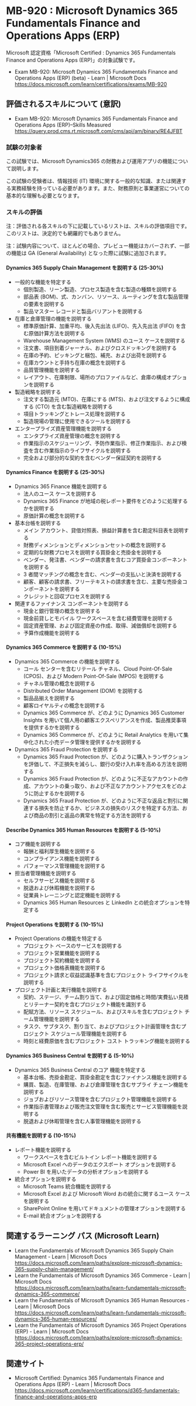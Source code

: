 # MB-920 : Microsoft Dynamics 365 Fundamentals Finance and Operations Apps (ERP)
Microsoft 認定資格「Microsoft Certified : Dynamics 365 Fundamentals Finance and Operations Apps (ERP)」の対象試験です。
- Exam MB-920: Microsoft Dynamics 365 Fundamentals Finance and Operations Apps (ERP) (beta) - Learn | Microsoft Docs  
https://docs.microsoft.com/learn/certifications/exams/MB-920

## 評価されるスキルについて (意訳)
- Exam MB-920: Microsoft Dynamics 365 Fundamentals Finance and Operations Apps (ERP)–Skills Measured  
https://query.prod.cms.rt.microsoft.com/cms/api/am/binary/RE4JFBT

### 試験の対象者
この試験では、Microsoft Dynamics365 の財務および運用アプリの機能について説明します。

この試験の受験者は、情報技術 (IT) 環境に関する一般的な知識、または関連する実務経験を持っている必要があります。また、財務原則と事業運営についての基本的な理解も必要となります。

### スキルの評価
注：評価される各スキルの下に記載しているリストは、スキルの評価項目です。このリストは、決定的でも網羅的でもありません。

注：試験内容について、ほとんどの場合、プレビュー機能はカバーされず、一部の機能は GA (General Availability) となった際に試験に追加されます。

#### Dynamics 365 Supply Chain Management を説明する (25-30%)
- 一般的な機能を特定する
  - 個別製造、リーン製造、プロセス製造を含む製造の種類を説明する
  - 部品表 (BOM)、式、カンバン、リソース、ルーティングを含む製品管理の要素を説明する
  - 製品マスター レコードと製品バリアントを説明する
- 在庫と倉庫管理の機能を説明する
  - 標準原価計算、加重平均、後入先出法 (LIFO)、先入先出法 (FIFO) を含む原価計算方法を説明する
  - Warehouse Management System (WMS) のユース ケースを説明する
  - 注文書、項目到着ジャーナル、およびクロスドッキングを説明する
  - 在庫の予約、ピッキングと梱包、補充、および出荷を説明する
  - 在庫カウントと手持ち在庫の概念を説明する
  - 品質管理機能を説明する
  - レイアウト、在庫制限、場所のプロファイルなど、倉庫の構成オプションを説明する
- 製造戦略を説明する
  - 注文する製造元 (MTO)、在庫にする (MTS)、および注文するように構成する (CTO) を含む製造戦略を説明する
  - 項目トラッキングとトレース処理を説明する
  - 製造現場の管理に使用できるツールを説明する
- エンタープライズ資産管理機能を説明する
  - エンタプライズ資産管理の概念を説明する
  - 作業指示のスケジューリング、予防作業指示、修正作業指示、および検査を含む作業指示のライフサイクルを説明する
  - 完全および部分的な契約を含むベンダー保証契約を説明する
#### Dynamics Finance を説明する (25-30%)
- Dynamics 365 Finance 機能を説明する
  - 法人のユース ケースを説明する
  - Dynamics 365 Finance が地域の税レポート要件をどのように処理するかを説明する
  - 原価計算の概念を説明する
- 基本台帳を説明する
  - メイン アカウント、貸借対照表、損益計算書を含む勘定科目表を説明する
  - 財務ディメンションとディメンションセットの概念を説明する
  - 定期的な財務プロセスを説明する買掛金と売掛金を説明する
  - ベンダー、発注書、ベンダーの請求書を含むコア買掛金コンポーネントを説明する
  - 3 者間マッチングの概念を含む、ベンダーの支払いと決済を説明する
  - 顧客、顧客の請求書、フリーテキストの請求書を含む、主要な売掛金コンポーネントを説明する
  - クレジットと回収プロセスを説明する
- 関連するファイナンス コンポーネントを説明する
  - 現金と銀行管理の概念を説明する
  - 現金前貸しとモバイル ワークスペースを含む経費管理を説明する
  - 固定資産管理、および固定資産の作成、取得、減価償却を説明する
  - 予算作成機能を説明する
#### Dynamics 365 Commerce を説明する (10-15%)
- Dynamics 365 Commerce の機能を説明する
  - コール センターを含むリテール チャネル、Cloud Point-Of-Sale (CPOS)、および Modern Point-Of-Sale (MPOS) を説明する
  - チャネル管理の概念を説明する
  - Distributed Order Management (DOM) を説明する
  - 製品品揃えを説明する
  - 顧客ロイヤルティの概念を説明する
  - Dynamics 365 Commerce が、どのように Dynamics 365 Customer Insights を用いて個人用の顧客エクスペリアンスを作成、製品推奨事項を提供するかを説明する
  - Dynamics 365 Commerce が、どのように Retail Analytics を用いて集中化された小売データ管理を提供するかを説明する
- Dynamics 365 Fraud Protection を説明する
  - Dynamics 365 Fraud Protection が、どのように購入トランザクションを評価して、不正損失を減らし、銀行の受け入れ率を高める方法を説明する
  - Dynamics 365 Fraud Protection が、どのように不正なアカウントの作成、アカウントの乗っ取り、および不正なアカウントアクセスをどのように防止するかを説明する
  - Dynamics 365 Fraud Protection が、どのように不正な返品と割引に関連する損失を防止するか、ビジネスの損失のリスクを特定する方法、および商品の割引と返品の異常を特定する方法を説明する
#### Describe Dynamics 365 Human Resources を説明する (5-10%)
- コア機能を説明する
  - 報酬と福利厚生機能を説明する
  - コンプライアンス機能を説明する
  - パフォーマンス管理機能を説明する
- 担当者管理機能を説明する
  - セルフサービス機能を説明する
  - 脱退および休暇機能を説明する
  - 従業員トレーニングと認定機能を説明する
  - Dynamics 365 Human Resources と LinkedIn との統合オプションを特定する
#### Project Operations を説明する (10-15%)
- Project Operations の機能を特定する
  - プロジェクト ベースのサービスを説明する
  - プロジェクト営業機能を説明する
  - プロジェクト契約機能を説明する
  - プロジェクト価格表機能を説明する
  - プロジェクト請求と収益認識基準を含むプロジェクト ライフサイクルを説明する
- プロジェクト計画と実行機能を説明する
  - 契約、ステージ、チーム割り当て、および固定価格と時間/実費払い見積とリテーナー契約を含むプロジェクト機能を識別する
  - 配賦方法、リソース スケジュール、およびスキルを含むプロジェクト チーム管理機能を説明する
  - タスク、サブタスク、割り当て、およびプロジェクト計画管理を含むプロジェクト スケジュール管理機能を説明する
  - 時刻と経費原価を含むプロジェクト コスト トラッキング機能を説明する
#### Dynamics 365 Business Central を説明する (5-10%)
- Dynamics 365 Business Central のコア 機能を特定する
  - 基本台帳、売掛金勘定、買掛金勘定を含むファイナンス機能を説明する
  - 購買、製造、在庫管理、および倉庫管理を含むサプライ チェーン機能を説明する
  - ジョブおよびリソース管理を含むプロジェクト管理機能を説明する
  - 作業指示書管理および販売注文管理を含む販売とサービス管理機能を説明する
  - 脱退および休暇管理を含む人事管理機能を説明する
#### 共有機能を説明する (10-15%)
- レポート機能を説明する
  - ワークスペースを含むビルトイン レポート機能を説明する
  - Microsoft Excel へのデータのエクスポート オプションを説明する
  - Power BI を用いたデータの分析オプションを説明する
- 統合オプションを説明する
  - Microsoft Teams 統合機能を説明する
  - Microsoft Excel および Microsoft Word おの統合に関するユース ケースを説明する
  - SharePoint Online を用いてドキュメントの管理オプションを説明する
  - E-mail 統合オプションを説明する

## 関連するラーニング パス (Microsoft Learn)
- Learn the Fundamentals of Microsoft Dynamics 365 Supply Chain Management - Learn | Microsoft Docs  
https://docs.microsoft.com/learn/paths/explore-microsoft-dynamics-365-supply-chain-management/
- Learn the Fundamentals of Microsoft Dynamics 365 Commerce - Learn | Microsoft Docs  
https://docs.microsoft.com/learn/paths/learn-fundamentals-microsoft-dynamics-365-commerce/
- Learn the Fundamentals of Microsoft Dynamics 365 Human Resources - Learn | Microsoft Docs  
https://docs.microsoft.com/learn/paths/learn-fundamentals-microsoft-dynamics-365-human-resources/
- Learn the Fundamentals of Microsoft Dynamics 365 Project Operations (ERP) - Learn | Microsoft Docs  
https://docs.microsoft.com/learn/paths/explore-microsoft-dynamics-365-project-operations-erp/

## 関連サイト
- Microsoft Certified: Dynamics 365 Fundamentals Finance and Operations Apps (ERP) - Learn | Microsoft Docs  
https://docs.microsoft.com/learn/certifications/d365-fundamentals-finance-and-operations-apps-erp

